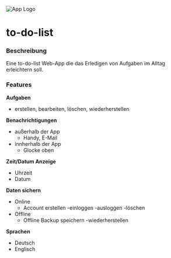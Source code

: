 ![App Logo](https://i.imgur.com/RB2Wdgf.png)
# to-do-list

### Beschreibung
Eine to-do-list Web-App die das Erledigen von Aufgaben im Alltag erleichtern soll.

### Features
**Aufgaben**
- erstellen, bearbeiten, löschen, wiederherstellen

**Benachrichtigungen**
- außerhalb der App
  - Handy, E-Mail
- innherhalb der App
  - Glocke oben

**Zeit/Datum Anzeige**
- Uhrzeit
- Datum

**Daten sichern**
- Online
  - Account erstellen -einloggen -ausloggen -löschen 
- Offline
  - Offline Backup speichern -wiederherstellen

**Sprachen**
- Deutsch
- Englisch

